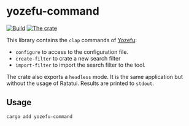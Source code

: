 # yozefu-command

[![Build](https://github.com/MAIF/yozefu/actions/workflows/build.yml/badge.svg?branch=main)](https://github.com/MAIF/yozefu/actions/workflows/build.yml)
[![The crate](https://img.shields.io/crates/v/yozefu-command.svg)](https://crates.io/crates/yozefu-command)


This library contains the `clap` commands of [Yozefu](https://github.com/MAIF/yozefu):
 - `configure` to access to the configuration file.
 - `create-filter` to crate a new search filter
 - `import-filter` to import the search filter to the tool.


The crate also exports a `headless` mode. It is the same application but without the usage of Ratatui. Results are printed to `stdout`.


## Usage

```bash
cargo add yozefu-command
```